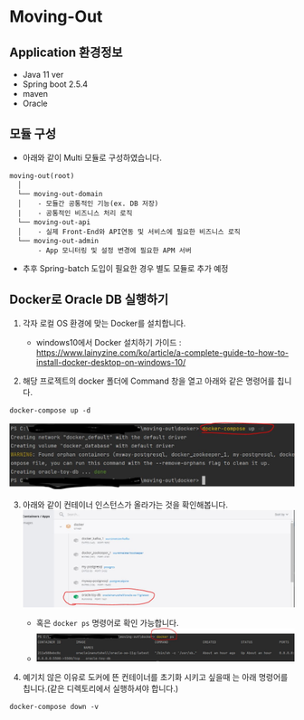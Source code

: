 # Moving-Out

## Application 환경정보
* Java 11 ver
* Spring boot 2.5.4
* maven
* Oracle

## 모듈 구성
* 아래와 같이 Multi 모듈로 구성하였습니다.
```
moving-out(root)
  │ 
  └── moving-out-domain
  │    - 모듈간 공통적인 기능(ex. DB 저장) 
  |    - 공통적인 비즈니스 처리 로직 
  └── moving-out-api
  │    - 실제 Front-End와 API연동 및 서비스에 필요한 비즈니스 로직
  └── moving-out-admin
       - App 모니터링 및 설정 변경에 필요한 APM 서버
```

* 추후 Spring-batch 도입이 필요한 경우 별도 모듈로 추가 예정


## Docker로 Oracle DB 실행하기
1. 각자 로컬 OS 환경에 맞는 Docker를 설치합니다.
    * windows10에서 Docker 설치하기 가이드 : https://www.lainyzine.com/ko/article/a-complete-guide-to-how-to-install-docker-desktop-on-windows-10/

2. 해당 프로젝트의 docker 폴더에 Command 창을 열고 아래와 같은 명령어를 칩니다.
```
docker-compose up -d
```

![](./image/docker_01.jpg)

3. 아래와 같이 컨테이너 인스턴스가 올라가는 것을 확인해봅니다.
![](./image/docker_02.jpg)
   * 혹은 ```docker ps``` 명령어로 확인 가능합니다.
   * ![](./image/docker_03.jpg)

4. 예기치 않은 이유로 도커에 뜬 컨테이너를 초기화 시키고 싶을때 는 아래 명령어를 칩니다.(같은 디렉토리에서 실행하셔야 합니다.)
```
docker-compose down -v
```